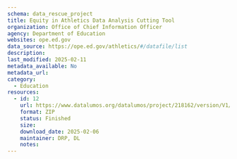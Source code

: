 ```yaml
---
schema: data_rescue_project 
title: Equity in Athletics Data Analysis Cutting Tool
organization: Office of Chief Information Officer
agency: Department of Education
websites: ope.ed.gov
data_source: https://ope.ed.gov/athletics/#/datafile/list
description: 
last_modified: 2025-02-11
metadata_available: No
metadata_url: 
category:
  - Education
resources:
  - id: 12
    url: https://www.datalumos.org/datalumos/project/218162/version/V1/view
    format: ZIP
    status: Finished
    size: 
    download_date: 2025-02-06
    maintainer: DRP, DL
    notes: 
---
```


